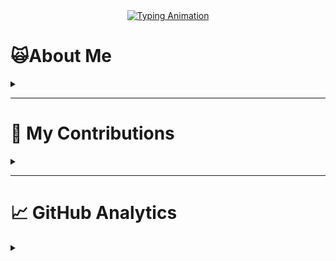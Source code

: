 <div align="center">
<a href="#">
  <img src="https://readme-typing-svg.demolab.com?font=Fira+Code&weight=600&size=32&pause=1000&color=38BCF7&center=true&vCenter=true&width=900&lines=Hi+%F0%9F%91%8B%2C+I'm+Nguyen+Son+Nam;Software+Engineering+Student+at+FPT+University;Full-Stack+Web+Developer;Spring+Boot+%26+React+Enthusiast;Building+Blog+Sharing+Website" alt="Typing Animation" />
</a>
</div>

# 🙀About Me
<details>
  <summary></summary>
<table>
  <tr>
    <td width="50%">
      
🎓 **Software Engineering Student at FPT University**  

💻 **Specialized in:**  
- Scalable and efficient backend solutions using **Java & Spring Boot**  
- **RESTful API design**, database management, and backend optimization  

🌱 **Always learning:**  
- Exploring **new technologies in backend development**  
- Cloud computing & distributed systems
  
📬 **Open to internships & collaborations!**
 </td>
    <td align="center" width="50%">
      <a href="#">
        <img src="https://media4.giphy.com/media/Rbt3HJ6pSpyco/giphy.gif" width="400px">
      </a>
    </td>
  </tr>
</table>
<br/>

## 🛠️Languages
<p align="center">
<img src="https://cdn.jsdelivr.net/gh/devicons/devicon/icons/javascript/javascript-original.svg" width="50" height="50" />
<img src="https://cdn.jsdelivr.net/gh/devicons/devicon/icons/typescript/typescript-original.svg" width="50" height="50" />
<img src="https://cdn.jsdelivr.net/gh/devicons/devicon/icons/java/java-original.svg" width="50" height="50" />
<img src="https://cdn.jsdelivr.net/gh/devicons/devicon/icons/c/c-original.svg" width="50" height="50" />
<img src="https://cdn.jsdelivr.net/gh/devicons/devicon/icons/html5/html5-original.svg" width="50" height="50" />
<img src="https://cdn.jsdelivr.net/gh/devicons/devicon/icons/css3/css3-original.svg" width="50" height="50" />
</p>

## ⚙️Technologies
<p align="center">
<img src="https://cdn.jsdelivr.net/gh/devicons/devicon/icons/spring/spring-original.svg" width="50" height="50" />
<img src="https://skillicons.dev/icons?i=aws" width="50" height="50" />
<img src="https://cdn.jsdelivr.net/gh/devicons/devicon/icons/docker/docker-original.svg" width="50" height="50" />
<img src="https://cdn.jsdelivr.net/gh/devicons/devicon/icons/linux/linux-original.svg" width="50" height="50" />
<img src="https://cdn.jsdelivr.net/gh/devicons/devicon/icons/react/react-original.svg" width="50" height="50" />
<img src="https://skillicons.dev/icons?i=vite" width="50" height="50" />
</p>
<p align="center">
<img src="https://skillicons.dev/icons?i=npm" width="50" height="50" />
<img src="https://cdn.jsdelivr.net/gh/devicons/devicon/icons/redis/redis-original.svg" width="50" height="50" />
<img src="https://skillicons.dev/icons?i=nginx" width="50" height="50" />
<img src="https://cdn.jsdelivr.net/gh/devicons/devicon/icons/bootstrap/bootstrap-original.svg" width="50" height="50" />
<img src="https://cdn.jsdelivr.net/gh/devicons/devicon/icons/swagger/swagger-original.svg" width="50" height="50" />
<img src="https://www.vectorlogo.zone/logos/getpostman/getpostman-icon.svg" width="50" height="50" />
</p>
<p align="center">
<img src="https://skillicons.dev/icons?i=cloudflare" width="50" height="50" />
<img src="https://skillicons.dev/icons?i=github" width="50" height="50" />
<img src="https://skillicons.dev/icons?i=gitlab" width="50" height="50" />
<img src="https://skillicons.dev/icons?i=mysql" width="50" height="50" />
<img src="https://skillicons.dev/icons?i=postgres" width="50" height="50" />
<img src="https://cdn.jsdelivr.net/gh/devicons/devicon/icons/sonarqube/sonarqube-original.svg" width="50" height="50" />
</p>
</details>

---

# 🐉 My Contributions

<details>
  <summary></summary>
<div align="center">
<picture>
  <source media="(prefers-color-scheme: dark)" srcset="https://raw.githubusercontent.com/sonnamnguyen/sonnamnguyen/output/github-contribution-grid-snake-dark.svg">
  <source media="(prefers-color-scheme: light)" srcset="https://raw.githubusercontent.com/sonnamnguyen/sonnamnguyen/output/github-contribution-grid-snake.svg">
  <img alt="github contribution grid snake animation" src="https://raw.githubusercontent.com/sonnamnguyen/sonnamnguyen/output/github-contribution-grid-snake.svg">
</picture>
</details>

---

# 📈 GitHub Analytics
<details>
  <summary></summary>
  <div align="center">
    <img width="378" src="https://github-readme-stats-salesp07.vercel.app/api?username=sonnamnguyen&count_private=true&show_icons=true&theme=react&rank_icon=github&border_radius=10" alt="readme stats" />
    &nbsp;&nbsp;&nbsp;&nbsp;
    <img width="400" src="https://github-readme-streak-stats-salesp07.vercel.app/?user=sonnamnguyen&count_private=true&theme=react&border_radius=10" alt="streak stats"/>
  </div>
</details>




